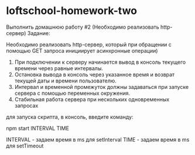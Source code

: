 # loftschool-homework-two

Выполнить домашнюю работу #2 (Необходимо реализовать http-сервер)
Задание:

Необходимо реализовать http-сервер, который при обращении с помощью GET запроса инициирует асинхронные операции)
1. При подключении к серверу начинается вывод в консоль текущего времени через равные интервалы. 
2. Остановка вывода в консоль через указанное время и возврат текущей даты и времени пользователю. 
3. Интервал и временной промежуток должны задаваться при запуске сервера с помощью переменных окружения. 
4. Стабильная работа сервера при нескольких одновременных запросах

для запуска скрипта, в консоль, введите команду:

npm start INTERVAL TIME

INTERVAL - задаем время в ms для setInterval
TIME - задаем время в ms для setTimeout
